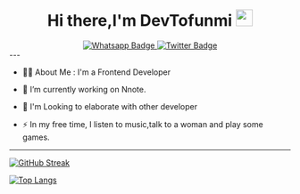 

<div id="header" align="center">
   <h1>
  Hi there,I'm DevTofunmi
  <img src="https://media.giphy.com/media/hvRJCLFzcasrR4ia7z/giphy.gif" width="30px"/>
</h1>
   
   <div id="badges">
    
  <a href="https://whatsapp.me/09072905477">
    <img src="https://img.shields.io/badge/Whatsapp-green?style=for-the-badge&logo=whatsapp&logoColor=white" alt="Whatsapp Badge"/>
  </a>
  <a href="https://twitter.com/codebreak_er">
    <img src="https://img.shields.io/badge/Twitter-blue?style=for-the-badge&logo=twitter&logoColor=white" alt="Twitter Badge"/>
  </a>
</div>
      <img src="https://komarev.com/ghpvc/?username=devtofunmi&style=flat-square&color=blue" alt=""/>
  </div>
  </div>
  ---
 

 
- :man_technologist: About Me : I'm a Frontend Developer
  
- :telescope: I’m currently working on Nnote.

- :seedling: I'm Looking to elaborate with other developer

- :zap: In my free time, I listen to music,talk to a woman and play some games.
  





---


[![GitHub Streak](https://streak-stats.demolab.com?user=devtofunmi&theme=dark&border_radius=5)](https://git.io/streak-stats)


 [![Top Langs](https://github-readme-stats.vercel.app/api/top-langs/?username=devtofunmi&layout=compact&theme=vision-friendly-dark)](https://github.com/anuraghazra/github-readme-stats)
